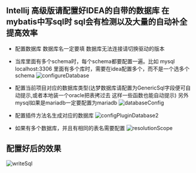 ## Intellij 高级版请配置好IDEA的自带的数据库 在mybatis中写sql时 sql会有检测以及大量的自动补全 提高效率

- 配置数据库  数据库名一定要填  数据库无法连接请切换驱动的版本
- 当库里面有多个schema时，每个schema都要配置一遍。比如 mysql localhost:3306 里面有多个库时，需要在idea配置多个，而不是一个选多个schema 
![configureDatabase](https://images.brucege.com/configureDatabase.png)

- 配置当前项目对应的数据库类型(达梦数据库请配置为GenericSql字段便可自动提示,或者本地装一个oracle把表拷过去 这样一些函数也能自动提示) 另外mysql如果是mariadb一定要配置为mariadb
![databaseConfig](https://images.brucege.com/configDatabase.png)

- 配置插件方法名生成对应的数据库
![configPluginDatabase2](https://images.brucege.com/configPluginDatabase2.png)

- 如果有多个数据库，并且有相同的表名需要配置
![resolutionScope](https://images.brucege.com/resolutionScope.png)


## 配置好后的效果

![writeSql](https://images.brucege.com/writeSql.gif)
